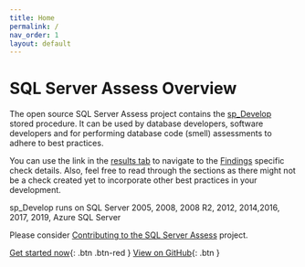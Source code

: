 ```yaml
---
title: Home
permalink: /
nav_order: 1
layout: default
---
```


# SQL Server Assess Overview
The open source SQL Server Assess project contains the [sp_Develop](https://raw.githubusercontent.com/EmergentSoftware/SQL-Server-Assess/master/sp_Develop.sql) stored procedure. It can be used by database developers, software developers and for performing database code (smell) assessments to adhere to best practices.

You can use the link in the [results tab](/results-explanations) to navigate to the [Findings](findings/Index.md) specific check details. Also, feel free to read through the sections as there might not be a check created yet to incorporate other best practices in your development.

sp_Develop runs on SQL Server 2005, 2008, 2008 R2, 2012, 2014,2016, 2017, 2019, Azure SQL Server

Please consider [Contributing to the SQL Server Assess](../CONTRIBUTING.md) project.

[Get started now](/install-instructions){: .btn .btn-red }
[View on GitHub](https://github.com/EmergentSoftware/SQL-Server-Assess){: .btn }